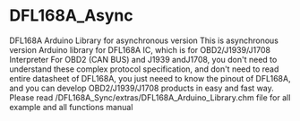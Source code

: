 # DFL168A_Async
DFL168A Arduino Library for asynchronous version
This is asynchronous version Arduino library for DFL168A IC, which is for OBD2/J1939/J1708 Interpreter For OBD2 (CAN BUS) and J1939 andJ1708, you don't need to understand these complex protocol specification, and don't need to read entire datasheet of DFL168A, you just neeed to know the pinout of DFL168A, and you can develop OBD2/J1939/J1708 products in easy and fast way. Please read /DFL168A_Sync/extras/DFL168A_Arduino_Library.chm file for all example and all functions manual
